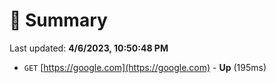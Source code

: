 # 📖 Summary
Last updated: **4/6/2023, 10:50:48 PM**

- `GET` [https://google.com](https://google.com) - **Up** (195ms)
